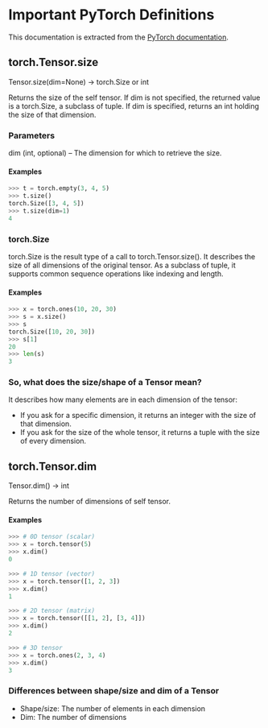 # Important PyTorch Definitions

This documentation is extracted from the [PyTorch documentation](https://pytorch.org/docs/stable/).

## torch.Tensor.size

Tensor.size(dim=None) → torch.Size or int

Returns the size of the self tensor. If dim is not specified, the returned value is a torch.Size, a subclass of tuple. If dim is specified, returns an int holding the size of that dimension.

### Parameters

dim (int, optional) – The dimension for which to retrieve the size.

#### Examples

```python
>>> t = torch.empty(3, 4, 5)
>>> t.size()
torch.Size([3, 4, 5])
>>> t.size(dim=1)
4
```

### torch.Size

torch.Size is the result type of a call to torch.Tensor.size(). It describes the size of all dimensions of the original tensor. As a subclass of tuple, it supports common sequence operations like indexing and length.

#### Examples

```python
>>> x = torch.ones(10, 20, 30)
>>> s = x.size()
>>> s
torch.Size([10, 20, 30])
>>> s[1]
20
>>> len(s)
3
```

### So, what does the size/shape of a Tensor mean?

It describes how many elements are in each dimension of the tensor:

- If you ask for a specific dimension, it returns an integer with the size of that dimension.
- If you ask for the size of the whole tensor, it returns a tuple with the size of every dimension.

## torch.Tensor.dim

Tensor.dim() → int

Returns the number of dimensions of self tensor.

#### Examples

```python
>>> # 0D tensor (scalar)
>>> x = torch.tensor(5)
>>> x.dim()
0

>>> # 1D tensor (vector)
>>> x = torch.tensor([1, 2, 3])
>>> x.dim()
1

>>> # 2D tensor (matrix)
>>> x = torch.tensor([[1, 2], [3, 4]])
>>> x.dim()
2

>>> # 3D tensor
>>> x = torch.ones(2, 3, 4)
>>> x.dim()
3
```

### Differences between shape/size and dim of a Tensor

- Shape/size: The number of elements in each dimension
- Dim: The number of dimensions
